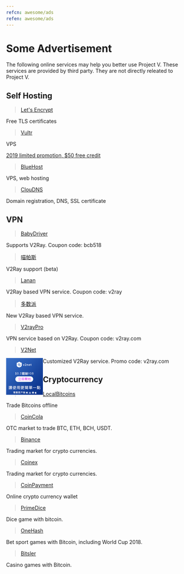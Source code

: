 ```yaml
---
refcn: awesome/ads
refen: awesome/ads
---
```


# Some Advertisement

The following online services may help you better use Project V. These services are provided by third party. They are not directly releated to Project V.

## Self Hosting

> [Let's Encrypt](https://letsencrypt.org/)

Free TLS certificates

> [Vultr](https://www.vultr.com/?ref=7269307)

VPS

[2019 limited promotion, $50 free credit](https://www.vultr.com/?ref=7783021-4F)

> [BlueHost](https://www.bluehost.com/track/v2ray/)

VPS, web hosting

> [ClouDNS](https://www.cloudns.net/aff/id/244749/)

Domain registration, DNS, SSL certificate

## VPN

> [BabyDriver](http://babydriver.me/)

Supports V2Ray. Coupon code: bcb518

> [喵帕斯](https://xn--i2ru8q2qg.com/)

V2Ray support (beta)

> [Lanan](https://xn--sjt174g.com/)

V2Ray based VPN service. Coupon code: v2ray

> [多数派](https://dspi.io/aff.php?aff=7)

New V2Ray based VPN service.

> [V2rayPro](https://myv2.us/)

VPN service based on V2Ray. Coupon code: v2ray.com

> [V2Net](http://v2net.org/)

<img style="float: left;" width="100" height="100" src="/resources/v2net-sq.png"> Customized V2Ray service. Promo code: v2ray.com

## Cryptocurrency

> [LocalBitcoins](https://localbitcoins.com/?ch=khtm)

Trade Bitcoins offline

> [CoinCola](https://www.coincola.com/mobile/signup?ref=QAcvfy2g)

OTC market to trade BTC, ETH, BCH, USDT.

> [Binance](https://www.binance.com/?ref=35382451)

Trading market for crypto currencies.

> [Coinex](https://www.coinex.com/account/signup?refer_code=r3fmp)

Trading market for crypto currencies.

> [CoinPayment](https://www.coinpayments.net/index.php?ref=abc5f542afed6b37b4b3d7fb83242d18)

Online crypto currency wallet

> [PrimeDice](https://primedice.com/?c=default)

Dice game with bitcoin.

> [OneHash](https://www.onehash.com/?ap=56d52158f7e04b169ec54d)

Bet sport games with Bitcoin, including World Cup 2018.

> [Bitsler](https://www.bitsler.com/?ref=VictoriaR)

Casino games with Bitcoin.
